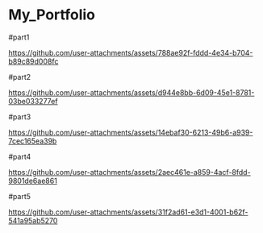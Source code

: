 # My_Portfolio
#part1


https://github.com/user-attachments/assets/788ae92f-fddd-4e34-b704-b89c89d008fc



#part2


https://github.com/user-attachments/assets/d944e8bb-6d09-45e1-8781-03be033277ef



#part3




https://github.com/user-attachments/assets/14ebaf30-6213-49b6-a939-7cec165ea39b


#part4






https://github.com/user-attachments/assets/2aec461e-a859-4acf-8fdd-9801de6ae861



#part5

https://github.com/user-attachments/assets/31f2ad61-e3d1-4001-b62f-541a95ab5270

